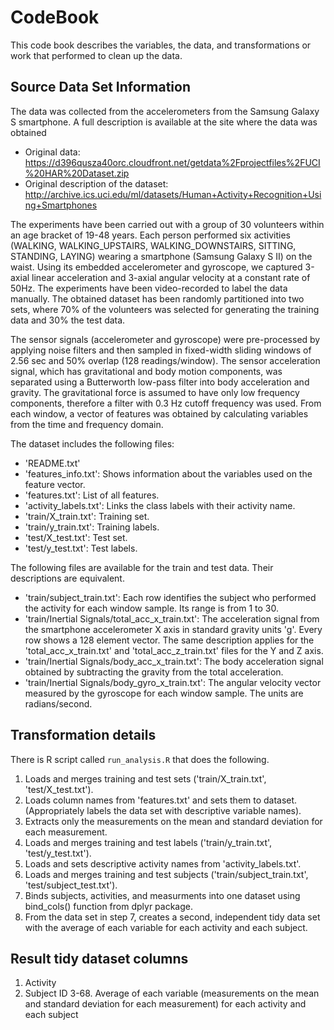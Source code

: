 # CodeBook

This code book describes the variables, the data, and transformations or work that performed to clean up the data.

## Source Data Set Information

The data was collected from the accelerometers from the Samsung Galaxy S smartphone. A full description is available at the site where the data was obtained

* Original data: https://d396qusza40orc.cloudfront.net/getdata%2Fprojectfiles%2FUCI%20HAR%20Dataset.zip
* Original description of the dataset: http://archive.ics.uci.edu/ml/datasets/Human+Activity+Recognition+Using+Smartphones

The experiments have been carried out with a group of 30 volunteers within an age bracket of 19-48 years. Each person performed six activities (WALKING, WALKING_UPSTAIRS, WALKING_DOWNSTAIRS, SITTING, STANDING, LAYING) wearing a smartphone (Samsung Galaxy S II) on the waist. Using its embedded accelerometer and gyroscope, we captured 3-axial linear acceleration and 3-axial angular velocity at a constant rate of 50Hz. The experiments have been video-recorded to label the data manually. The obtained dataset has been randomly partitioned into two sets, where 70% of the volunteers was selected for generating the training data and 30% the test data.

The sensor signals (accelerometer and gyroscope) were pre-processed by applying noise filters and then sampled in fixed-width sliding windows of 2.56 sec and 50% overlap (128 readings/window). The sensor acceleration signal, which has gravitational and body motion components, was separated using a Butterworth low-pass filter into body acceleration and gravity. The gravitational force is assumed to have only low frequency components, therefore a filter with 0.3 Hz cutoff frequency was used. From each window, a vector of features was obtained by calculating variables from the time and frequency domain.

The dataset includes the following files:

- 'README.txt'
- 'features_info.txt': Shows information about the variables used on the feature vector.
- 'features.txt': List of all features.
- 'activity_labels.txt': Links the class labels with their activity name.
- 'train/X_train.txt': Training set.
- 'train/y_train.txt': Training labels.
- 'test/X_test.txt': Test set.
- 'test/y_test.txt': Test labels.

The following files are available for the train and test data. Their descriptions are equivalent. 

- 'train/subject_train.txt': Each row identifies the subject who performed the activity for each window sample. Its range is from 1 to 30. 
- 'train/Inertial Signals/total_acc_x_train.txt': The acceleration signal from the smartphone accelerometer X axis in standard gravity units 'g'. Every row shows a 128 element vector. The same description applies for the 'total_acc_x_train.txt' and 'total_acc_z_train.txt' files for the Y and Z axis. 
- 'train/Inertial Signals/body_acc_x_train.txt': The body acceleration signal obtained by subtracting the gravity from the total acceleration. 
- 'train/Inertial Signals/body_gyro_x_train.txt': The angular velocity vector measured by the gyroscope for each window sample. The units are radians/second. 

## Transformation details

There is R script called ```run_analysis.R``` that does the following.

1. Loads and merges training and test sets ('train/X_train.txt', 'test/X_test.txt').
2. Loads column names from 'features.txt' and sets them to dataset. (Appropriately labels the data set with descriptive variable names).
3. Extracts only the measurements on the mean and standard deviation for each measurement.
4. Loads and merges training and test labels ('train/y_train.txt', 'test/y_test.txt').
5. Loads and sets descriptive activity names from 'activity_labels.txt'.
6. Loads and merges training and test subjects ('train/subject_train.txt', 'test/subject_test.txt').
7. Binds subjects, activities, and measurments into one dataset using bind_cols() function from dplyr package.
8. From the data set in step 7, creates a second, independent tidy data set with the average of each variable for each activity and each subject.

## Result tidy dataset columns

1. Activity
2. Subject ID
3-68. Average of each variable (measurements on the mean and standard deviation for each measurement) for each activity and each subject